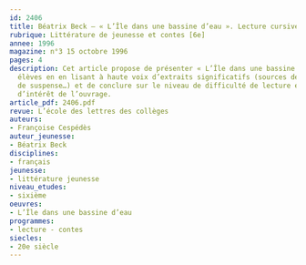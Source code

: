 ```yaml
---
id: 2406
title: Béatrix Beck – « L’Île dans une bassine d’eau ». Lecture cursive 
rubrique: Littérature de jeunesse et contes [6e]
annee: 1996
magazine: n°3 15 octobre 1996
pages: 4
description: Cet article propose de présenter « L’Île dans une bassine d’eau » aux
  élèves en en lisant à haute voix d’extraits significatifs (sources de comique, d’émotion,
  de suspense…) et de conclure sur le niveau de difficulté de lecture et les centres
  d’intérêt de l’ouvrage.
article_pdf: 2406.pdf
revue: L’école des lettres des collèges
auteurs:
- Françoise Cespédès
auteur_jeunesse:
- Béatrix Beck
disciplines:
- français
jeunesse:
- littérature jeunesse
niveau_etudes:
- sixième
oeuvres:
- L’Île dans une bassine d’eau
programmes:
- lecture - contes
siecles:
- 20e siècle
---
```

